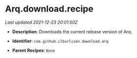 # Arq.download.recipe

_Last updated 2021-12-23 20:01:50Z_

- **Description**: Downloads the current release version of Arq.

- **Identifier**: `com.github.clburlison.download.arq`

- **Parent Recipes**: `None`
